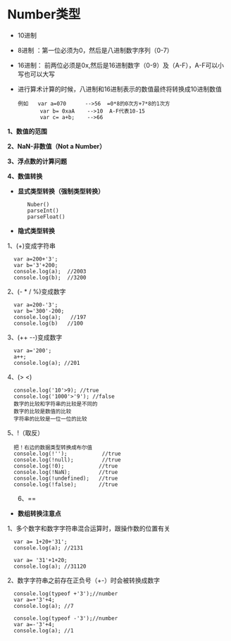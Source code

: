Number类型
========

* 10进制

* 8进制 ：第一位必须为0，然后是八进制数字序列（0-7）

* 16进制： 前两位必须是0x,然后是16进制数字（0-9）及（A-F），A-F可以小写也可以大写

* 进行算术计算的时候，八进制和16进制表示的数值最终将转换成10进制数值 

      例如   var a=070      -->56  =0*8的0次方+7*8的1次方
             var b= 0xaA    -->10  A-F代表10-15
             var c= a+b;    -->66
             
**1、数值的范围**
 
 
 
**2、NaN-非数值（Not a Number）**
 
 
**3、浮点数的计算问题**
 
 
**4、数值转换**
 
   * **显式类型转换（强制类型转换）**

            Nuber()
            parseInt()
            parseFloat()

   * **隐式类型转换**
   
 1、(+)变成字符串  
   
      var a=200+'3';
      var b='3'+200;
      console.log(a);  //2003
      console.log(b);  //3200
      
 2、(- * / %)变成数字
   
      var a=200-'3';
      var b='300'-200;
      console.log(a);   //197
      console.log(b)   //100  
   
3、(++ --)变成数字
 
      var a='200';
      a++;
      console.log(a); //201
        
 4、(> <)
      
      console.log('10'>9); //true
      console.log('1000'>'9'); //false
      数字的比较和字符串的比较是不同的
      数字的比较是数值的比较
      字符串的比较是一位一位的比较
      
 5、!（取反）
  
      把！右边的数据类型转换成布尔值
      console.log(!'');           //true
      console.log(!null);         //true
      console.log(!0);           //true
      console.log(!NaN);         //true
      console.log(!undefined);   //true
      console.log(!false);       //true
      
 6、==


* **数组转换注意点**

1、多个数字和数字字符串混合运算时，跟操作数的位置有关
      
      var a= 1+20+'31'; 
      console.log(a); //2131

      var a= '31'+1+20;
      console.log(a); //31120
      
 2、数字字符串之前存在正负号（+-）时会被转换成数字
 
      console.log(typeof +'3');//number
      var a=+'3'+4;
      console.log(a); //7   
      
      console.log(typeof -'3');//number
      var a=-'3'+4;
      console.log(a); //1
